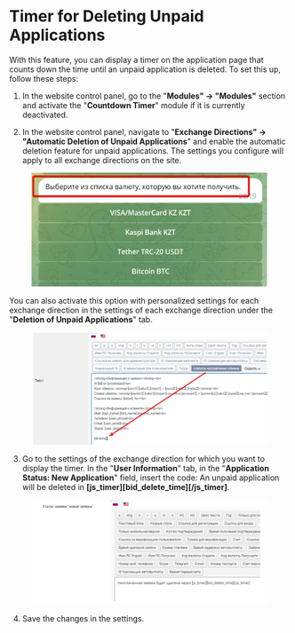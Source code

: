 # Timer for Deleting Unpaid Applications

With this feature, you can display a timer on the application page that counts down the time until an unpaid application is deleted. To set this up, follow these steps:

1. In the website control panel, go to the "**Modules" → "Modules"** section and activate the "**Countdown Timer**" module if it is currently deactivated.

2. In the website control panel, navigate to "**Exchange Directions" → "Automatic Deletion of Unpaid Applications**" and enable the automatic deletion feature for unpaid applications. The settings you configure will apply to all exchange directions on the site.

<figure><img src="../../.gitbook/assets/image (1053).png" alt=""><figcaption></figcaption></figure>

You can also activate this option with personalized settings for each exchange direction in the settings of each exchange direction under the "**Deletion of Unpaid Applications**" tab.

<figure><img src="../../.gitbook/assets/image (1113).png" alt=""><figcaption></figcaption></figure>

3. Go to the settings of the exchange direction for which you want to display the timer. In the "**User Information**" tab, in the "**Application Status: New Application**" field, insert the code: An unpaid application will be deleted in **\[js\_timer]\[bid\_delete\_time]\[/js\_timer]**.

<figure><img src="../../.gitbook/assets/Screenshot_46.png" alt=""><figcaption></figcaption></figure>

4. Save the changes in the settings.